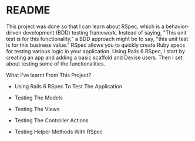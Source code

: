 # README

This project was done so that I can learn about RSpec, which is a behavior-driven development (BDD) testing framework. Instead of saying, "This unit test is for this functionality," a BDD approach might be to say, "this unit test is for this business value." RSpec allows you to quickly create Ruby specs for testing various logic in your application. Using Rails 6 RSpec, I start by creating an app and adding a basic scaffold and Devise users. Then I set about testing some of the functionalities.

What I've learnt From This Project?

* Using Rails 6 RSpec To Test The Application

* Testing The Models

* Testing The Views

* Testing The Controller Actions

* Testing Helper Methods With RSpec
